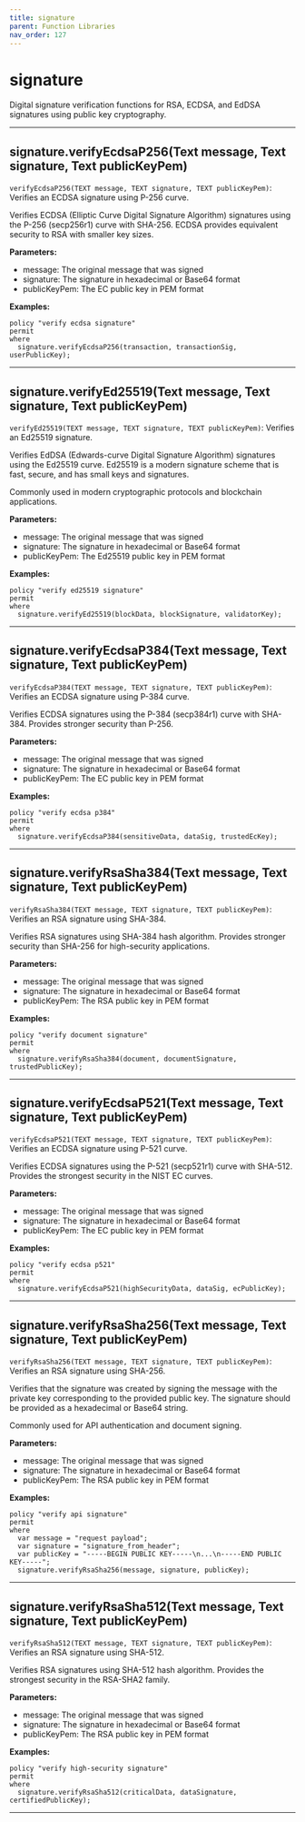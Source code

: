 ```yaml
---
title: signature
parent: Function Libraries
nav_order: 127
---
```

# signature

Digital signature verification functions for RSA, ECDSA, and EdDSA signatures using public key cryptography.



---

## signature.verifyEcdsaP256(Text message, Text signature, Text publicKeyPem)

```verifyEcdsaP256(TEXT message, TEXT signature, TEXT publicKeyPem)```: Verifies an ECDSA signature using P-256 curve.

Verifies ECDSA (Elliptic Curve Digital Signature Algorithm) signatures using the
P-256 (secp256r1) curve with SHA-256. ECDSA provides equivalent security to RSA
with smaller key sizes.

**Parameters:**
- message: The original message that was signed
- signature: The signature in hexadecimal or Base64 format
- publicKeyPem: The EC public key in PEM format

**Examples:**
```sapl
policy "verify ecdsa signature"
permit
where
  signature.verifyEcdsaP256(transaction, transactionSig, userPublicKey);
```


---

## signature.verifyEd25519(Text message, Text signature, Text publicKeyPem)

```verifyEd25519(TEXT message, TEXT signature, TEXT publicKeyPem)```: Verifies an Ed25519 signature.

Verifies EdDSA (Edwards-curve Digital Signature Algorithm) signatures using the
Ed25519 curve. Ed25519 is a modern signature scheme that is fast, secure, and
has small keys and signatures.

Commonly used in modern cryptographic protocols and blockchain applications.

**Parameters:**
- message: The original message that was signed
- signature: The signature in hexadecimal or Base64 format
- publicKeyPem: The Ed25519 public key in PEM format

**Examples:**
```sapl
policy "verify ed25519 signature"
permit
where
  signature.verifyEd25519(blockData, blockSignature, validatorKey);
```


---

## signature.verifyEcdsaP384(Text message, Text signature, Text publicKeyPem)

```verifyEcdsaP384(TEXT message, TEXT signature, TEXT publicKeyPem)```: Verifies an ECDSA signature using P-384 curve.

Verifies ECDSA signatures using the P-384 (secp384r1) curve with SHA-384.
Provides stronger security than P-256.

**Parameters:**
- message: The original message that was signed
- signature: The signature in hexadecimal or Base64 format
- publicKeyPem: The EC public key in PEM format

**Examples:**
```sapl
policy "verify ecdsa p384"
permit
where
  signature.verifyEcdsaP384(sensitiveData, dataSig, trustedEcKey);
```


---

## signature.verifyRsaSha384(Text message, Text signature, Text publicKeyPem)

```verifyRsaSha384(TEXT message, TEXT signature, TEXT publicKeyPem)```: Verifies an RSA signature using SHA-384.

Verifies RSA signatures using SHA-384 hash algorithm. Provides stronger security
than SHA-256 for high-security applications.

**Parameters:**
- message: The original message that was signed
- signature: The signature in hexadecimal or Base64 format
- publicKeyPem: The RSA public key in PEM format

**Examples:**
```sapl
policy "verify document signature"
permit
where
  signature.verifyRsaSha384(document, documentSignature, trustedPublicKey);
```


---

## signature.verifyEcdsaP521(Text message, Text signature, Text publicKeyPem)

```verifyEcdsaP521(TEXT message, TEXT signature, TEXT publicKeyPem)```: Verifies an ECDSA signature using P-521 curve.

Verifies ECDSA signatures using the P-521 (secp521r1) curve with SHA-512.
Provides the strongest security in the NIST EC curves.

**Parameters:**
- message: The original message that was signed
- signature: The signature in hexadecimal or Base64 format
- publicKeyPem: The EC public key in PEM format

**Examples:**
```sapl
policy "verify ecdsa p521"
permit
where
  signature.verifyEcdsaP521(highSecurityData, dataSig, ecPublicKey);
```


---

## signature.verifyRsaSha256(Text message, Text signature, Text publicKeyPem)

```verifyRsaSha256(TEXT message, TEXT signature, TEXT publicKeyPem)```: Verifies an RSA signature using SHA-256.

Verifies that the signature was created by signing the message with the private key
corresponding to the provided public key. The signature should be provided as a
hexadecimal or Base64 string.

Commonly used for API authentication and document signing.

**Parameters:**
- message: The original message that was signed
- signature: The signature in hexadecimal or Base64 format
- publicKeyPem: The RSA public key in PEM format

**Examples:**
```sapl
policy "verify api signature"
permit
where
  var message = "request payload";
  var signature = "signature_from_header";
  var publicKey = "-----BEGIN PUBLIC KEY-----\n...\n-----END PUBLIC KEY-----";
  signature.verifyRsaSha256(message, signature, publicKey);
```


---

## signature.verifyRsaSha512(Text message, Text signature, Text publicKeyPem)

```verifyRsaSha512(TEXT message, TEXT signature, TEXT publicKeyPem)```: Verifies an RSA signature using SHA-512.

Verifies RSA signatures using SHA-512 hash algorithm. Provides the strongest
security in the RSA-SHA2 family.

**Parameters:**
- message: The original message that was signed
- signature: The signature in hexadecimal or Base64 format
- publicKeyPem: The RSA public key in PEM format

**Examples:**
```sapl
policy "verify high-security signature"
permit
where
  signature.verifyRsaSha512(criticalData, dataSignature, certifiedPublicKey);
```


---

